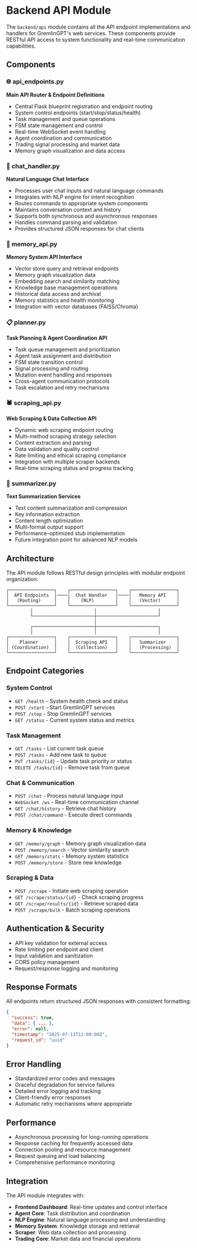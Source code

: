 # Backend API Module

The `backend/api` module contains all the API endpoint implementations and handlers for GremlinGPT's web services. These components provide RESTful API access to system functionality and real-time communication capabilities.

## Components

### 🌐 api_endpoints.py
**Main API Router & Endpoint Definitions**
- Central Flask blueprint registration and endpoint routing
- System control endpoints (start/stop/status/health)
- Task management and queue operations
- FSM state management and control
- Real-time WebSocket event handling
- Agent coordination and communication
- Trading signal processing and market data
- Memory graph visualization and data access

### 💬 chat_handler.py
**Natural Language Chat Interface**
- Processes user chat inputs and natural language commands
- Integrates with NLP engine for intent recognition
- Routes commands to appropriate system components
- Maintains conversation context and history
- Supports both synchronous and asynchronous responses
- Handles command parsing and validation
- Provides structured JSON responses for chat clients

### 🧠 memory_api.py
**Memory System API Interface**
- Vector store query and retrieval endpoints
- Memory graph visualization data
- Embedding search and similarity matching
- Knowledge base management operations
- Historical data access and archival
- Memory statistics and health monitoring
- Integration with vector databases (FAISS/Chroma)

### 📋 planner.py
**Task Planning & Agent Coordination API**
- Task queue management and prioritization
- Agent task assignment and distribution
- FSM state transition control
- Signal processing and routing
- Mutation event handling and responses
- Cross-agent communication protocols
- Task escalation and retry mechanisms

### 🕷️ scraping_api.py
**Web Scraping & Data Collection API**
- Dynamic web scraping endpoint routing
- Multi-method scraping strategy selection
- Content extraction and parsing
- Data validation and quality control
- Rate limiting and ethical scraping compliance
- Integration with multiple scraper backends
- Real-time scraping status and progress tracking

### 📝 summarizer.py
**Text Summarization Services**
- Text content summarization and compression
- Key information extraction
- Content length optimization
- Multi-format output support
- Performance-optimized stub implementation
- Future integration point for advanced NLP models

## Architecture

The API module follows RESTful design principles with modular endpoint organization:

```text
┌─────────────────┐    ┌─────────────────┐    ┌─────────────────┐
│  API Endpoints  │────│  Chat Handler   │────│   Memory API    │
│   (Routing)     │    │    (NLP)        │    │   (Vector)      │
└─────────────────┘    └─────────────────┘    └─────────────────┘
         │                       │                       │
         └───────────────────────┼───────────────────────┘
                                 │
         ┌───────────────────────┼───────────────────────┐
         │                       │                       │
┌─────────────────┐    ┌─────────────────┐    ┌─────────────────┐
│    Planner      │    │  Scraping API   │    │   Summarizer    │
│ (Coordination)  │    │  (Collection)   │    │   (Processing)  │
└─────────────────┘    └─────────────────┘    └─────────────────┘
```

## Endpoint Categories

### System Control
- `GET /health` - System health check and status
- `POST /start` - Start GremlinGPT services
- `POST /stop` - Stop GremlinGPT services
- `GET /status` - Current system status and metrics

### Task Management
- `GET /tasks` - List current task queue
- `POST /tasks` - Add new task to queue
- `PUT /tasks/{id}` - Update task priority or status
- `DELETE /tasks/{id}` - Remove task from queue

### Chat & Communication
- `POST /chat` - Process natural language input
- `WebSocket /ws` - Real-time communication channel
- `GET /chat/history` - Retrieve chat history
- `POST /chat/command` - Execute direct commands

### Memory & Knowledge
- `GET /memory/graph` - Memory graph visualization data
- `POST /memory/search` - Vector similarity search
- `GET /memory/stats` - Memory system statistics
- `POST /memory/store` - Store new knowledge

### Scraping & Data
- `POST /scrape` - Initiate web scraping operation
- `GET /scrape/status/{id}` - Check scraping progress
- `GET /scrape/results/{id}` - Retrieve scraped data
- `POST /scrape/bulk` - Batch scraping operations

## Authentication & Security

- API key validation for external access
- Rate limiting per endpoint and client
- Input validation and sanitization
- CORS policy management
- Request/response logging and monitoring

## Response Formats

All endpoints return structured JSON responses with consistent formatting:

```json
{
  "success": true,
  "data": { ... },
  "error": null,
  "timestamp": "2025-07-13T12:00:00Z",
  "request_id": "uuid"
}
```

## Error Handling

- Standardized error codes and messages
- Graceful degradation for service failures
- Detailed error logging and tracking
- Client-friendly error responses
- Automatic retry mechanisms where appropriate

## Performance

- Asynchronous processing for long-running operations
- Response caching for frequently accessed data
- Connection pooling and resource management
- Request queuing and load balancing
- Comprehensive performance monitoring

## Integration

The API module integrates with:
- **Frontend Dashboard**: Real-time updates and control interface
- **Agent Core**: Task distribution and coordination
- **NLP Engine**: Natural language processing and understanding
- **Memory System**: Knowledge storage and retrieval
- **Scraper**: Web data collection and processing
- **Trading Core**: Market data and financial operations
